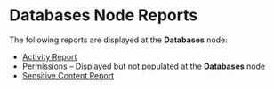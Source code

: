 # Databases Node Reports

The following reports are displayed at the **Databases** node:

- [Activity Report](/docs/accessinformationcenter/12.0/access/informationcenter/resourceaudit/sql/databases/activity.md)
- Permissions – Displayed but not populated at the **Databases** node
- [Sensitive Content Report](/docs/accessinformationcenter/12.0/access/informationcenter/resourceaudit/sql/databases/sensitivecontent.md)
